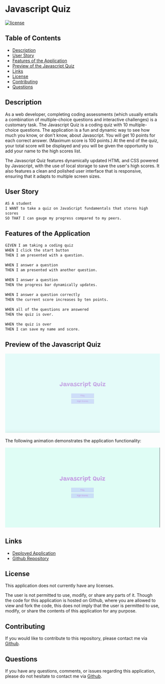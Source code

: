 # Javascript Quiz

[![license](https://img.shields.io/badge/license-Unlicense-blue.svg)](http://unlicense.org/)

## Table of Contents
*  [Description](#description)
*  [User Story](#user-story)
*  [Features of the Application](#features-of-the-application)
*  [Preview of the Javascript Quiz](#preview-of-the-javascript-quiz)
*  [Links](#links)
*  [License](#license)
*  [Contributing](#contributing)
*  [Questions](#questions)

## Description

As a web developer, completing coding assessments (which usually entails a combination of multiple-choice questions and interactive challenges) is a customary task. The Javascript Quiz is a coding quiz with 10 multiple-choice questions. The application is a fun and dynamic way to see how much you know, or don't know, about Javascript. You will get 10 points for each correct answer. (Maximum score is 100 points.) At the end of the quiz, your total score will be displayed and you will be given the opportunity to add your name to the high scores list. 

The Javascript Quiz features dynamically updated HTML and CSS powered by Javascript, with the use of local storage to save the user's high scores. It also features a clean and polished user interface that is responsive, ensuring that it adapts to multiple screen sizes.

## User Story
~~~
AS A student  
I WANT to take a quiz on JavaScript fundamentals that stores high scores  
SO THAT I can gauge my progress compared to my peers.  
~~~

## Features of the Application
~~~
GIVEN I am taking a coding quiz  
WHEN I click the start button  
THEN I am presented with a question.  

WHEN I answer a question  
THEN I am presented with another question.  

WHEN I answer a question  
THEN the progress bar dynamically updates.  

WHEN I answer a question correctly  
THEN the current score increases by ten points.  

WHEN all of the questions are answered  
THEN the quiz is over.  

WHEN the quiz is over  
THEN I can save my name and score.  
~~~

## Preview of the Javascript Quiz

![Javascript Quiz Landing Page](assets/images/javascriptQuizLandingPage.png)

The following animation demonstrates the application functionality:

![Javascript Quiz Functionality Preview](assets/images/javascriptQuizFunctionalityPreview.gif)

## Links
- [Deployed Application](https://rh9891.github.io/JavascriptQuiz)
- [Github Repository](https://github.com/rh9891/JavascriptQuiz)

## License

This application does not currently have any licenses.

The user is not permitted to use, modify, or share any parts of it. Though the code for this application is hosted on Github, where you are allowed to view and fork the code, this does not imply that the user is permitted to use, modify, or share the contents of this application for any purpose.

## Contributing

If you would like to contribute to this repository, please contact me via [Github](https://github.com/rh9891).

## Questions

If you have any questions, comments, or issues regarding this application, please do not hesitate to contact me via [Github](https://github.com/rh9891).